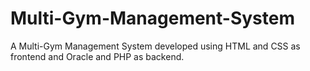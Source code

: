 # Multi-Gym-Management-System
A Multi-Gym Management System developed using HTML and CSS as frontend and Oracle and PHP as backend.
